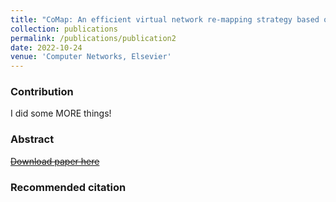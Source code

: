 ```yaml
---
title: "CoMap: An efficient virtual network re-mapping strategy based on coalitional matching theory"
collection: publications
permalink: /publications/publication2
date: 2022-10-24
venue: 'Computer Networks, Elsevier'
---
```



### Contribution
I did some MORE things!

### Abstract
[~~Download paper here~~](http://link.to.paper2/)

### Recommended citation